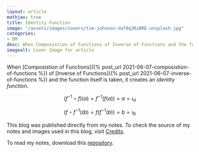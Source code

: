 ```yaml
---
layout: article
mathjax: true
title: Identity Function
image: "/assets/images/covers/tim-johnson-Vwf8q3RzBRE-unsplash.jpg"
categories:
- DM
desc: When Composistion of Functions of Inverse of Functions and the function itself is taken, it creates an identity function. 
imagealt: Cover Image for article
---
```


When [Composistion of Functions]({% post_url 2021-06-07-composistion-of-functions %}) of [Inverse of Functions]({% post_url 2021-06-07-inverse-of-functions %}) and the function itself is taken, it creates an *identity function*.

$$(f^{-1} \circ f) (a) = f^{-1}(f(a)) = a = \iota_{a}$$
























































































































































































































































































































































































































$$(f \circ f^{-1}) (b) = f(f^{-1}(b)) = b = \iota_{b}$$

























































































































































































































































































































































































































This blog was published directly from my notes.
To check the source of my notes and images used in this blog, visit <a href="/credits.html" target="_blank">Credits</a>.

To read my notes, download this <a href="https://github.com/bovem/CS" target="blank">repository</a>.